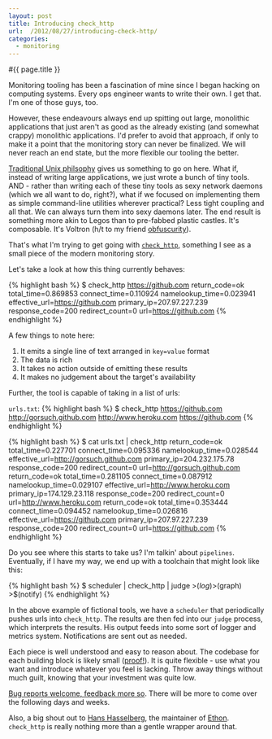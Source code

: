 ```yaml
---
layout: post
title: Introducing check_http
url:  /2012/08/27/introducing-check-http/
categories:
  - monitoring
---
```


#{{ page.title }}

Monitoring tooling has been a fascination of mine since I began hacking on computing systems.  Every ops engineer wants to write their own.  I get that.  I'm one of those guys, too.

However, these endeavours always end up spitting out large, monolithic applications that just aren't as good as the already existing (and somewhat crappy) monolithic applications.  I'd prefer to avoid that approach, if only to make it a point that the monitoring story can never be finalized.  We will never reach an end state, but the more flexible our tooling the better.

[Traditional Unix philsophy](http://u-tx.net/ccritics/art-of-unix-programming.html) gives us something to go on here.  What if, instead of writing large applications, we just wrote a bunch of tiny tools.  AND - rather than writing each of these tiny tools as sexy network daemons (which we all want to do, right?), what if we focused on implementing them as simple command-line utilities wherever practical?  Less tight coupling and all that.  We can always turn them into sexy daemons later. The end result is something more akin to Legos than to pre-fabbed plastic castles.  It's composable.  It's Voltron (h/t to my friend [obfuscurity](http://obfuscurity.com/2011/07/Robots-Are-Cool-and-Shit-But-Seriously)).

That's what I'm trying to get going with [`check_http`](http://github.com/gorsuch/check_http), something I see as a small piece of the modern monitoring story.

Let's take a look at how this thing currently behaves:

{% highlight bash %}
$ check_http https://github.com
return_code=ok total_time=0.869853 connect_time=0.110924 namelookup_time=0.023941 effective_url=https://github.com primary_ip=207.97.227.239 response_code=200 redirect_count=0 url=https://github.com
{% endhighlight %}

A few things to note here:

1. It emits a single line of text arranged in `key=value` format
2. The data is rich
3. It takes no action outside of emitting these results
4. It makes no judgement about the target's availability

Further, the tool is capable of taking in a list of urls:

`urls.txt`:
{% highlight bash %}
$ check_http https://github.com
http://gorsuch.github.com
http://www.heroku.com
https://github.com
{% endhighlight %}

{% highlight bash %}
$ cat urls.txt | check_http
return_code=ok total_time=0.227701 connect_time=0.095336 namelookup_time=0.028544 effective_url=http://gorsuch.github.com primary_ip=204.232.175.78 response_code=200 redirect_count=0 url=http://gorsuch.github.com
return_code=ok total_time=0.281105 connect_time=0.087912 namelookup_time=0.029107 effective_url=http://www.heroku.com primary_ip=174.129.23.118 response_code=200 redirect_count=0 url=http://www.heroku.com
return_code=ok total_time=0.353444 connect_time=0.094452 namelookup_time=0.026816 effective_url=https://github.com primary_ip=207.97.227.239 response_code=200 redirect_count=0 url=https://github.com
{% endhighlight %}

Do you see where this starts to take us?  I'm talkin' about `pipelines`.  Eventually, if I have my way, we end up with a toolchain that might look like this:

{% highlight bash %}
$ scheduler | check_http | judge >$(log) >$(graph) >$(notify)
{% endhighlight %}

In the above example of fictional tools, we have a `scheduler` that periodically pushes urls into `check_http`.  The results are then fed into our `judge` process, which interprets the results.  His output feeds into some sort of logger and metrics system.  Notifications are sent out as needed.

Each piece is well understood and easy to reason about.  The codebase for each building block is likely small ([proof!](https://github.com/gorsuch/check_http/blob/master/lib/check_http/checker.rb)).  It is quite flexible - use what you want and introduce whatever you feel is lacking.  Throw away things without much guilt, knowing that your investment was quite low.

[Bug reports welcome, feedback more so](https://github.com/gorsuch/check_http/issues/new). There will be more to come over the following days and weeks.

Also, a big shout out to [Hans Hasselberg](https://github.com/i0rek), the maintainer of [Ethon](https://github.com/typhoeus/ethon).  `check_http` is really nothing more than a gentle wrapper around that.
